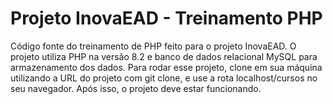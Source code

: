 # Projeto InovaEAD - Treinamento PHP
Código fonte do treinamento de PHP feito para o projeto InovaEAD. O projeto utiliza PHP na versão 8.2 e banco de dados relacional MySQL para armazenamento dos dados. Para rodar esse projeto, clone em sua máquina utilizando a URL do projeto com git clone, e use a rota localhost/cursos no seu navegador. Após isso, o projeto deve estar funcionando.
